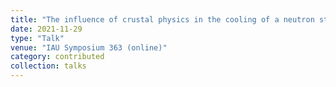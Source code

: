 ```yaml
---
title: "The influence of crustal physics in the cooling of a neutron star"
date: 2021-11-29
type: "Talk"
venue: "IAU Symposium 363 (online)"
category: contributed
collection: talks
---
```


